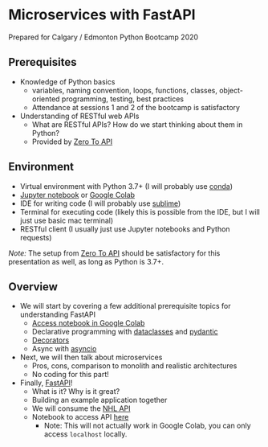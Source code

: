 # Microservices with FastAPI

Prepared for Calgary / Edmonton Python Bootcamp 2020

## Prerequisites

- Knowledge of Python basics
    - variables, naming convention, loops, functions, classes,
      object-oriented programming, testing, best practices
    - Attendance at sessions 1 and 2 of the bootcamp is satisfactory
- Understanding of RESTful web APIs
    - What are RESTful APIs? How do we start thinking about them
      in Python?
    - Provided by [Zero To API](https://github.com/dgmouris/zero_to_api)

## Environment

- Virtual environment with Python 3.7+ (I will probably use [conda](https://www.anaconda.com/))
- [Jupyter notebook](https://jupyter.org/) or [Google Colab](https://colab.research.google.com/)
- IDE for writing code (I will probably use [sublime](https://www.sublimetext.com/))
- Terminal for executing code (likely this is possible from the IDE, but
  I will just use basic mac terminal)
- RESTful client (I usually just use Jupyter notebooks and Python requests)

_Note:_ The setup from [Zero To API](https://github.com/dgmouris/zero_to_api#prerequistes-to-follow-the-presentation)
should be satisfactory for this presentation as well, as long as Python is
3.7+.

## Overview

- We will start by covering a few additional prerequisite topics for
  understanding FastAPI
    - [Access notebook in Google Colab](https://colab.research.google.com/drive/1xgTVIWOKUu2IlEES4aA17yPkrUxMLyex)
    - Declarative programming with [dataclasses](https://docs.python.org/3/library/dataclasses.html) and [pydantic](https://pydantic-docs.helpmanual.io/)
    - [Decorators](https://www.datacamp.com/community/tutorials/decorators-python)
    - Async with [asyncio](https://docs.python.org/3/library/asyncio.html)
- Next, we will then talk about microservices
    - Pros, cons, comparison to monolith and realistic architectures
    - No coding for this part!
- Finally, [FastAPI](https://fastapi.tiangolo.com/)!
    - What is it? Why is it great?
    - Building an example application together
    - We will consume the [NHL API](https://gitlab.com/dword4/nhlapi/-/tree/master)
    - Notebook to access API [here](https://colab.research.google.com/drive/15UVwvHS6-rUUHD53bfns_Kl4ZwZEEjP2)
        - Note: This will not actually work in Google Colab, you can only
          access `localhost` locally.
